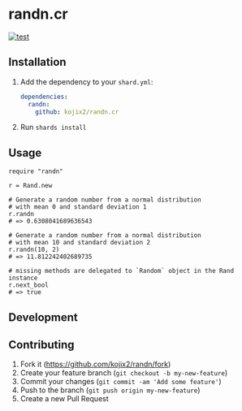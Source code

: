 # randn.cr

[![test](https://github.com/kojix2/randn.cr/actions/workflows/ci.yml/badge.svg)](https://github.com/kojix2/randn.cr/actions/workflows/ci.yml)

## Installation

1. Add the dependency to your `shard.yml`:

   ```yaml
   dependencies:
     randn:
       github: kojix2/randn.cr
   ```

2. Run `shards install`

## Usage

```crystal
require "randn"

r = Rand.new

# Generate a random number from a normal distribution
# with mean 0 and standard deviation 1
r.randn
# => 0.6308041689636543

# Generate a random number from a normal distribution
# with mean 10 and standard deviation 2
r.randn(10, 2)
# => 11.812242402689735

# missing methods are delegated to `Random` object in the Rand instance 
r.next_bool
# => true
```

## Development

## Contributing

1. Fork it (<https://github.com/kojix2/randn/fork>)
2. Create your feature branch (`git checkout -b my-new-feature`)
3. Commit your changes (`git commit -am 'Add some feature'`)
4. Push to the branch (`git push origin my-new-feature`)
5. Create a new Pull Request

